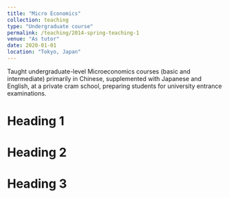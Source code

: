 ```yaml
---
title: "Micro Economics"
collection: teaching
type: "Undergraduate course"
permalink: /teaching/2014-spring-teaching-1
venue: "As tutor"
date: 2020-01-01
location: "Tokyo, Japan"
---
```


Taught undergraduate-level Microeconomics courses (basic and intermediate) primarily in Chinese, supplemented with Japanese and English, at a private cram school, preparing students for university entrance examinations.

Heading 1
======

Heading 2
======

Heading 3
======
